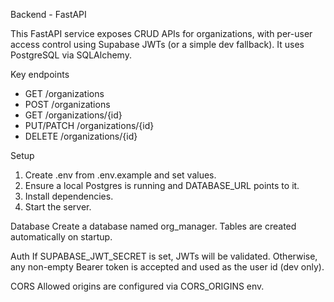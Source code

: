 Backend - FastAPI

This FastAPI service exposes CRUD APIs for organizations, with per-user access control using Supabase JWTs (or a simple dev fallback). It uses PostgreSQL via SQLAlchemy.

Key endpoints
- GET /organizations
- POST /organizations
- GET /organizations/{id}
- PUT/PATCH /organizations/{id}
- DELETE /organizations/{id}

Setup
1) Create .env from .env.example and set values.
2) Ensure a local Postgres is running and DATABASE_URL points to it.
3) Install dependencies.
4) Start the server.

Database
Create a database named org_manager. Tables are created automatically on startup.

Auth
If SUPABASE_JWT_SECRET is set, JWTs will be validated. Otherwise, any non-empty Bearer token is accepted and used as the user id (dev only).

CORS
Allowed origins are configured via CORS_ORIGINS env.
